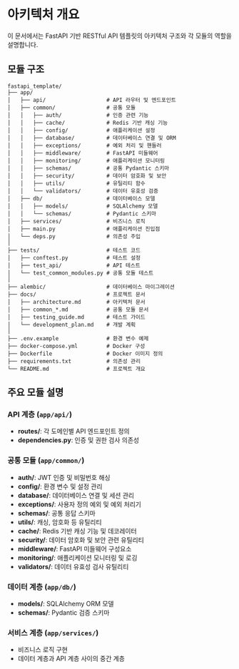 # 아키텍처 개요

이 문서에서는 FastAPI 기반 RESTful API 템플릿의 아키텍처 구조와 각 모듈의 역할을 설명합니다.

## 모듈 구조

```
fastapi_template/
├── app/
│   ├── api/                   # API 라우터 및 엔드포인트
│   ├── common/                # 공통 모듈
│   │   ├── auth/              # 인증 관련 기능
│   │   ├── cache/             # Redis 기반 캐싱 기능
│   │   ├── config/            # 애플리케이션 설정
│   │   ├── database/          # 데이터베이스 연결 및 ORM
│   │   ├── exceptions/        # 예외 처리 및 핸들러
│   │   ├── middleware/        # FastAPI 미들웨어
│   │   ├── monitoring/        # 애플리케이션 모니터링
│   │   ├── schemas/           # 공통 Pydantic 스키마
│   │   ├── security/          # 데이터 암호화 및 보안
│   │   ├── utils/             # 유틸리티 함수
│   │   └── validators/        # 데이터 유효성 검증
│   ├── db/                    # 데이터베이스 모델
│   │   ├── models/            # SQLAlchemy 모델
│   │   └── schemas/           # Pydantic 스키마
│   ├── services/              # 비즈니스 로직
│   ├── main.py                # 애플리케이션 진입점
│   └── deps.py                # 의존성 주입
│
├── tests/                     # 테스트 코드
│   ├── conftest.py            # 테스트 설정
│   ├── test_api/              # API 테스트
│   └── test_common_modules.py # 공통 모듈 테스트
│
├── alembic/                   # 데이터베이스 마이그레이션
├── docs/                      # 프로젝트 문서
│   ├── architecture.md        # 아키텍처 문서
│   ├── common_*.md            # 공통 모듈 문서
│   ├── testing_guide.md       # 테스트 가이드
│   └── development_plan.md    # 개발 계획
│
├── .env.example               # 환경 변수 예제
├── docker-compose.yml         # Docker 구성
├── Dockerfile                 # Docker 이미지 정의
├── requirements.txt           # 의존성 관리
└── README.md                  # 프로젝트 개요
```

## 주요 모듈 설명

### API 계층 (`app/api/`)

- **routes/**: 각 도메인별 API 엔드포인트 정의
- **dependencies.py**: 인증 및 권한 검사 의존성

### 공통 모듈 (`app/common/`)

- **auth/**: JWT 인증 및 비밀번호 해싱
- **config/**: 환경 변수 및 설정 관리
- **database/**: 데이터베이스 연결 및 세션 관리
- **exceptions/**: 사용자 정의 예외 및 예외 처리기
- **schemas/**: 공통 응답 스키마
- **utils/**: 캐싱, 암호화 등 유틸리티
- **cache/**: Redis 기반 캐싱 기능 및 데코레이터
- **security/**: 데이터 암호화 및 보안 관련 유틸리티
- **middleware/**: FastAPI 미들웨어 구성요소
- **monitoring/**: 애플리케이션 모니터링 및 로깅
- **validators/**: 데이터 유효성 검사 유틸리티

### 데이터 계층 (`app/db/`)

- **models/**: SQLAlchemy ORM 모델
- **schemas/**: Pydantic 검증 스키마

### 서비스 계층 (`app/services/`)

- 비즈니스 로직 구현
- 데이터 계층과 API 계층 사이의 중간 계층
